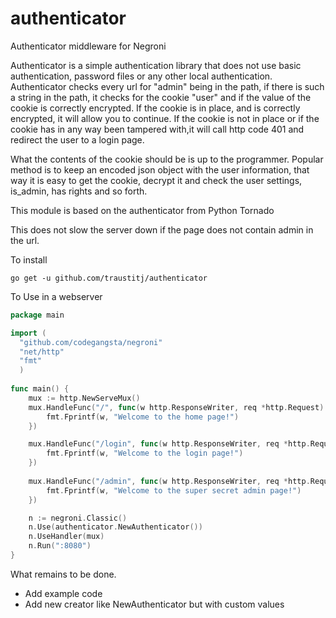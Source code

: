 # authenticator
Authenticator middleware for Negroni

Authenticator is a simple authentication library that does not use basic authentication, password files or any other local authentication. Authenticator checks every url for "admin" being in the path, if there is such a string in the path, it checks for the cookie "user" and if the value of the cookie is correctly encrypted. If the cookie is in place, and is correctly encrypted, it will allow you to continue. If the cookie is not in place or if the cookie has in any way been tampered with,it will call http code 401 and redirect the user to a login page.

What the contents of the cookie should be is up to the programmer. Popular method is to keep an encoded json object with the user information, that way it is easy to get the cookie, decrypt it and check the user settings, is_admin, has rights and so forth.

This module is based on the authenticator from Python Tornado

This does not slow the server down if the page does not contain admin in the url.

To install
~~~~
go get -u github.com/traustitj/authenticator
~~~~
To Use in a webserver

~~~ go
package main

import (
  "github.com/codegangsta/negroni"
  "net/http"
  "fmt"
  )
  
func main() {
	mux := http.NewServeMux()
	mux.HandleFunc("/", func(w http.ResponseWriter, req *http.Request) {
		fmt.Fprintf(w, "Welcome to the home page!")
	})

	mux.HandleFunc("/login", func(w http.ResponseWriter, req *http.Request) {
		fmt.Fprintf(w, "Welcome to the login page!")
	})
	
	mux.HandleFunc("/admin", func(w http.ResponseWriter, req *http.Request) {
		fmt.Fprintf(w, "Welcome to the super secret admin page!")
	})

	n := negroni.Classic()
	n.Use(authenticator.NewAuthenticator())
	n.UseHandler(mux)
	n.Run(":8080")
}
~~~~

What remains to be done.

- Add example code
- Add new creator like NewAuthenticator but with custom values
